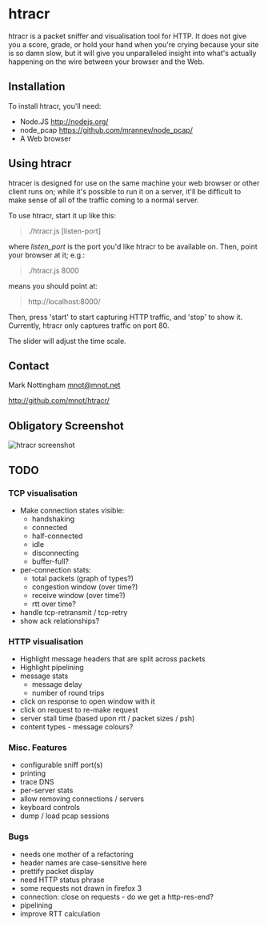 
# htracr

htracr is a packet sniffer and visualisation tool for HTTP. It does not give
you a score, grade, or hold your hand when you're crying because your site
is so damn slow, but it will give you unparalleled insight into what's 
actually happening on the wire between your browser and the Web.

## Installation

To install htracr, you'll need:

- Node.JS <http://nodejs.org/>
- node_pcap <https://github.com/mranney/node_pcap/>
- A Web browser


## Using htracr

htracer is designed for use on the same machine your web browser or other 
client runs on; while it's possible to run it on a server, it'll be difficult
to make sense of all of the traffic coming to a normal server.

To use htracr, start it up like this:

  > ./htracr.js [listen-port]

where _listen_port_ is the port you'd like htracr to be available on. Then,
point your browser at it; e.g.:

  > ./htracr.js 8000

means you should point at:

  > http://localhost:8000/

Then, press 'start' to start capturing HTTP traffic, and 'stop' to show it.
Currently, htracr only captures traffic on port 80.

The slider will adjust the time scale.

## Contact

Mark Nottingham <mnot@mnot.net>

http://github.com/mnot/htracr/


## Obligatory Screenshot

![htracr screenshot](http://mnot.github.com/htracr/htracr.png)


## TODO

### TCP visualisation

- Make connection states visible:
  - handshaking
  - connected
  - half-connected
  - idle
  - disconnecting
  - buffer-full?
- per-connection stats:
  - total packets (graph of types?)
  - congestion window (over time?)
  - receive window (over time?)
  - rtt over time?
- handle tcp-retransmit / tcp-retry
- show ack relationships?

### HTTP visualisation

- Highlight message headers that are split across packets
- Highlight pipelining
- message stats
  - message delay
  - number of round trips
- click on response to open window with it
- click on request to re-make request
- server stall time (based upon rtt / packet sizes / psh)
- content types - message colours?

### Misc. Features

- configurable sniff port(s)
- printing
- trace DNS
- per-server stats
- allow removing connections / servers
- keyboard controls
- dump / load pcap sessions

### Bugs

- needs one mother of a refactoring
- header names are case-sensitive here
- prettify packet display
- need HTTP status phrase
- some requests not drawn in firefox 3
- connection: close on requests - do we get a http-res-end?
- pipelining
- improve RTT calculation